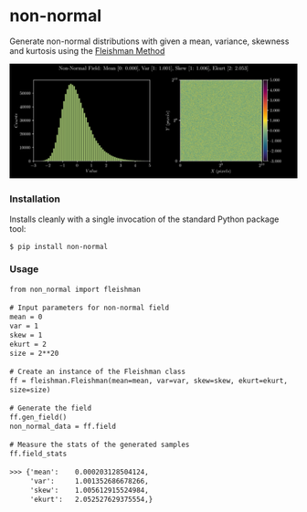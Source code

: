 # non-normal
Generate non-normal distributions with given a mean, variance, skewness and kurtosis using
the [Fleishman Method](https://link.springer.com/article/10.1007/BF02293811)

![Non-Normal Distribution](./docs/imgs/banner.png)

### Installation

Installs cleanly with a single invocation of the standard Python package tool:

```
$ pip install non-normal
```

### Usage

```
from non_normal import fleishman

# Input parameters for non-normal field
mean = 0
var = 1
skew = 1
ekurt = 2
size = 2**20

# Create an instance of the Fleishman class
ff = fleishman.Fleishman(mean=mean, var=var, skew=skew, ekurt=ekurt, size=size)

# Generate the field
ff.gen_field()
non_normal_data = ff.field

# Measure the stats of the generated samples
ff.field_stats

>>> {'mean':    0.000203128504124, 
     'var':     1.001352686678266, 
     'skew':    1.005612915524984, 
     'ekurt':   2.052527629375554,}
```
